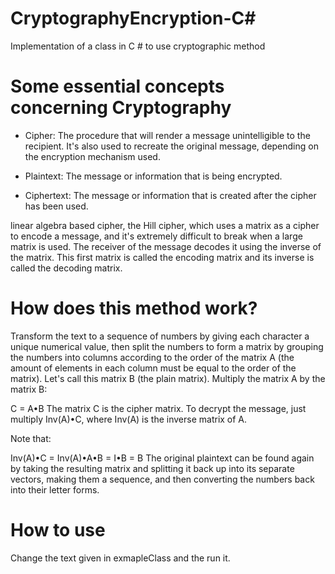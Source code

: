 # CryptographyEncryption-C#
Implementation of a class in C # to use cryptographic method


# Some essential concepts concerning Cryptography

- Cipher: The procedure that will render a message unintelligible to the recipient. It's also used to recreate the original message, depending on the encryption mechanism used.

- Plaintext: The message or information that is being encrypted.

- Ciphertext: The message or information that is created after the cipher has been used.


linear algebra based cipher, the Hill cipher, which uses a matrix as a cipher to encode a message, and it's extremely difficult to break when a large matrix is used. The receiver of the message decodes it using the inverse of the matrix. This first matrix is called the encoding matrix and its inverse is called the decoding matrix.


# How does this method work?

Transform the text to a sequence of numbers by giving each character a unique numerical value, then split the numbers to form a matrix by grouping the numbers into columns according to the order of the matrix A (the amount of elements in each column must be equal to the order of the matrix). Let's call this matrix B (the plain matrix). Multiply the matrix A by the matrix B:

C = A•B
The matrix C is the cipher matrix. To decrypt the message, just multiply Inv(A)•C, where Inv(A) is the inverse matrix of A.

Note that:

Inv(A)•C = Inv(A)•A•B = I•B = B
The original plaintext can be found again by taking the resulting matrix and splitting it back up into its separate vectors, making them a sequence, and then converting the numbers back into their letter forms.


# How to use

Change the text given in exmapleClass and the run it.

